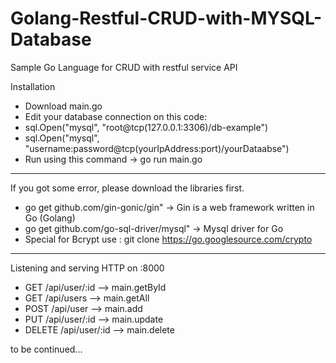 # Golang-Restful-CRUD-with-MYSQL-Database
Sample Go Language for CRUD with restful service API


Installation

- Download main.go
- Edit your database connection on this code:
 - sql.Open("mysql", "root@tcp(127.0.0.1:3306)/db-example")
 - sql.Open("mysql", "username:password@tcp(yourIpAddress:port)/yourDataabse")
- Run using this command -> go run main.go

______________________________________________________________________________________

If you got some error, please download the libraries first.

- go get github.com/gin-gonic/gin" -> Gin is a web framework written in Go (Golang)
- go get github.com/go-sql-driver/mysql" -> Mysql driver for Go
- Special for Bcrypt use : git clone https://go.googlesource.com/crypto 

______________________________________________________________________________________

Listening and serving HTTP on :8000
- GET    /api/user/:id             --> main.getById
- GET    /api/users                --> main.getAll
- POST   /api/user                 --> main.add
- PUT    /api/user/:id             --> main.update
- DELETE /api/user/:id             --> main.delete

to be continued...
